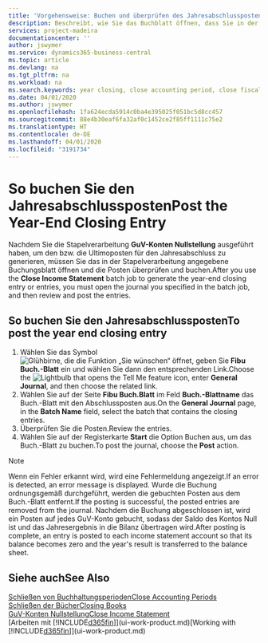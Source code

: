 ```yaml
---
title: 'Vorgehensweise: Buchen und überprüfen des Jahresabschlusspostens | Microsoft Docs'
description: Beschreibt, wie Sie das Buchblatt öffnen, dass Sie in der Stapelverarbeitung "GuV-Konten Nullstellung" definier haben und dann den Jahresabschlusseintrag überprüfen und buchen.
services: project-madeira
documentationcenter: ''
author: jswymer
ms.service: dynamics365-business-central
ms.topic: article
ms.devlang: na
ms.tgt_pltfrm: na
ms.workload: na
ms.search.keywords: year closing, close accounting period, close fiscal year, bank account detailed trial balance
ms.date: 04/01/2020
ms.author: jswymer
ms.openlocfilehash: 1fa624ecda5914c0ba4e395025f051bc5d8cc457
ms.sourcegitcommit: 88e4b30eaf6fa32af0c1452ce2f85ff1111c75e2
ms.translationtype: HT
ms.contentlocale: de-DE
ms.lasthandoff: 04/01/2020
ms.locfileid: "3191734"
---
```

# <a name="post-the-year-end-closing-entry"></a><span data-ttu-id="6cdab-103">So buchen Sie den Jahresabschlussposten</span><span class="sxs-lookup"><span data-stu-id="6cdab-103">Post the Year-End Closing Entry</span></span>
<span data-ttu-id="6cdab-104">Nachdem Sie die Stapelverarbeitung **GuV-Konten Nullstellung** ausgeführt haben, um den bzw. die Ultimoposten für den Jahresabschluss zu generieren, müssen Sie das in der Stapelverarbeitung angegebene Buchungsblatt öffnen und die Posten überprüfen und buchen.</span><span class="sxs-lookup"><span data-stu-id="6cdab-104">After you use the **Close Income Statement** batch job to generate the year-end closing entry or entries, you must open the journal you specified in the batch job, and then review and post the entries.</span></span>

## <a name="to-post-the-year-end-closing-entry"></a><span data-ttu-id="6cdab-105">So buchen Sie den Jahresabschlussposten</span><span class="sxs-lookup"><span data-stu-id="6cdab-105">To post the year end closing entry</span></span>
1. <span data-ttu-id="6cdab-106">Wählen Sie das Symbol ![Glühbirne, die die Funktion „Sie wünschen“ öffnet](media/ui-search/search_small.png "Sagen Sie mir, was Sie tun wollen"), geben Sie **Fibu Buch.-Blatt** ein und wählen Sie dann den entsprechenden Link.</span><span class="sxs-lookup"><span data-stu-id="6cdab-106">Choose the ![Lightbulb that opens the Tell Me feature](media/ui-search/search_small.png "Tell me what you want to do") icon, enter **General Journal**, and then choose the related link.</span></span>
2. <span data-ttu-id="6cdab-107">Wählen Sie auf der Seite **Fibu Buch.Blatt** im Feld **Buch.-Blattname** das Buch.-Blatt mit den Abschlussposten aus.</span><span class="sxs-lookup"><span data-stu-id="6cdab-107">On the **General Journal** page, in the **Batch Name** field, select the batch that contains the closing entries.</span></span>
3. <span data-ttu-id="6cdab-108">Überprüfen Sie die Posten.</span><span class="sxs-lookup"><span data-stu-id="6cdab-108">Review the entries.</span></span>
4. <span data-ttu-id="6cdab-109">Wählen Sie auf der Registerkarte **Start** die Option Buchen aus, um das Buch.-Blatt zu buchen.</span><span class="sxs-lookup"><span data-stu-id="6cdab-109">To post the journal, choose the **Post** action.</span></span>

> [!NOTE]  
>   <span data-ttu-id="6cdab-110">Wenn ein Fehler erkannt wird, wird eine Fehlermeldung angezeigt.</span><span class="sxs-lookup"><span data-stu-id="6cdab-110">If an error is detected, an error message is displayed.</span></span> <span data-ttu-id="6cdab-111">Wurde die Buchung ordnungsgemäß durchgeführt, werden die gebuchten Posten aus dem Buch.-Blatt entfernt.</span><span class="sxs-lookup"><span data-stu-id="6cdab-111">If the posting is successful, the posted entries are removed from the journal.</span></span> <span data-ttu-id="6cdab-112">Nachdem die Buchung abgeschlossen ist, wird ein Posten auf jedes GuV-Konto gebucht, sodass der Saldo des Kontos Null ist und das Jahresergebnis in die Bilanz übertragen wird.</span><span class="sxs-lookup"><span data-stu-id="6cdab-112">After posting is complete, an entry is posted to each income statement account so that its balance becomes zero and the year's result is transferred to the balance sheet.</span></span>

## <a name="see-also"></a><span data-ttu-id="6cdab-113">Siehe auch</span><span class="sxs-lookup"><span data-stu-id="6cdab-113">See Also</span></span>
[<span data-ttu-id="6cdab-114">Schließen von Buchhaltungsperioden</span><span class="sxs-lookup"><span data-stu-id="6cdab-114">Close Accounting Periods</span></span>](year-close-account-periods.md)  
[<span data-ttu-id="6cdab-115">Schließen der Bücher</span><span class="sxs-lookup"><span data-stu-id="6cdab-115">Closing Books</span></span>](year-close-books.md)  
[<span data-ttu-id="6cdab-116">GuV-Konten Nullstellung</span><span class="sxs-lookup"><span data-stu-id="6cdab-116">Close Income Statement</span></span>](year-close-income-statement.md)  
<span data-ttu-id="6cdab-117">[Arbeiten mit [!INCLUDE[d365fin](includes/d365fin_md.md)]](ui-work-product.md)</span><span class="sxs-lookup"><span data-stu-id="6cdab-117">[Working with [!INCLUDE[d365fin](includes/d365fin_md.md)]](ui-work-product.md)</span></span>
